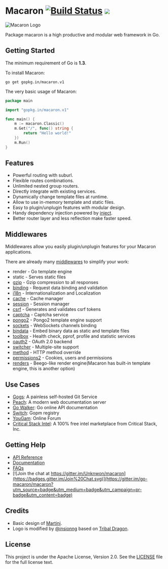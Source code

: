 Macaron [![Build Status](https://travis-ci.org/go-macaron/macaron.svg?branch=v1)](https://travis-ci.org/go-macaron/macaron) [![](http://gocover.io/_badge/github.com/go-macaron/macaron)](http://gocover.io/github.com/go-macaron/macaron)
=======================

![Macaron Logo](https://raw.githubusercontent.com/go-macaron/macaron/v1/macaronlogo.png)

Package macaron is a high productive and modular web framework in Go.

## Getting Started

The minimum requirement of Go is **1.3**.

To install Macaron:

	go get gopkg.in/macaron.v1

The very basic usage of Macaron:

```go
package main

import "gopkg.in/macaron.v1"

func main() {
	m := macaron.Classic()
	m.Get("/", func() string {
		return "Hello world!"
	})
	m.Run()
}
```

## Features

- Powerful routing with suburl.
- Flexible routes combinations.
- Unlimited nested group routers.
- Directly integrate with existing services.
- Dynamically change template files at runtime.
- Allow to use in-memory template and static files.
- Easy to plugin/unplugin features with modular design.
- Handy dependency injection powered by [inject](https://github.com/codegangsta/inject).
- Better router layer and less reflection make faster speed.

## Middlewares

Middlewares allow you easily plugin/unplugin features for your Macaron applications.

There are already many [middlewares](https://github.com/go-macaron) to simplify your work:

- render - Go template engine
- static - Serves static files
- [gzip](https://github.com/go-macaron/gzip) - Gzip compression to all responses
- [binding](https://github.com/go-macaron/binding) - Request data binding and validation
- [i18n](https://github.com/go-macaron/i18n) - Internationalization and Localization
- [cache](https://github.com/go-macaron/cache) - Cache manager
- [session](https://github.com/go-macaron/session) - Session manager
- [csrf](https://github.com/go-macaron/csrf) - Generates and validates csrf tokens
- [captcha](https://github.com/go-macaron/captcha) - Captcha service
- [pongo2](https://github.com/go-macaron/pongo2) - Pongo2 template engine support
- [sockets](https://github.com/go-macaron/sockets) - WebSockets channels binding
- [bindata](https://github.com/go-macaron/bindata) - Embed binary data as static and template files
- [toolbox](https://github.com/go-macaron/toolbox) - Health check, pprof, profile and statistic services
- [oauth2](https://github.com/go-macaron/oauth2) - OAuth 2.0 backend
- [switcher](https://github.com/go-macaron/switcher) - Multiple-site support
- [method](https://github.com/go-macaron/method) - HTTP method override
- [permissions2](https://github.com/xyproto/permissions2) - Cookies, users and permissions
- [renders](https://github.com/go-macaron/renders) - Beego-like render engine(Macaron has built-in template engine, this is another option)

## Use Cases

- [Gogs](https://gogs.io): A painless self-hosted Git Service
- [Peach](https://peachdocs.org): A modern web documentation server
- [Go Walker](https://gowalker.org): Go online API documentation
- [Switch](https://gopm.io): Gopm registry
- [YouGam](http://yougam.com): Online Forum
- [Critical Stack Intel](https://intel.criticalstack.com/): A 100% free intel marketplace from Critical Stack, Inc.

## Getting Help

- [API Reference](https://gowalker.org/gopkg.in/macaron.v1)
- [Documentation](https://go-macaron.com)
- [FAQs](https://go-macaron.com/docs/faqs)
- [![Join the chat at https://gitter.im/Unknwon/macaron](https://badges.gitter.im/Join%20Chat.svg)](https://gitter.im/go-macaron/macaron?utm_source=badge&utm_medium=badge&utm_campaign=pr-badge&utm_content=badge)

## Credits

- Basic design of [Martini](https://github.com/go-martini/martini).
- Logo is modified by [@insionng](https://github.com/insionng) based on [Tribal Dragon](http://xtremeyamazaki.deviantart.com/art/Tribal-Dragon-27005087).

## License

This project is under the Apache License, Version 2.0. See the [LICENSE](LICENSE) file for the full license text.
